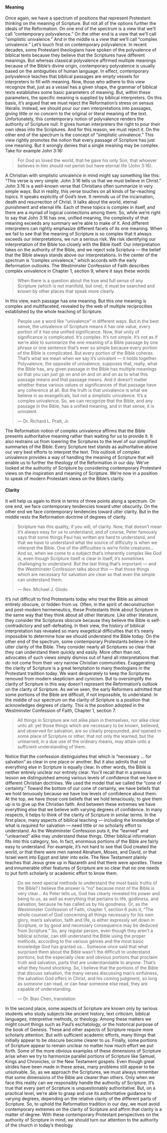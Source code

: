 #### Meaning

Once again, we have a spectrum of positions that represent Protestant thinking on the meaning of Scripture. But not all of the options further the ideals of the Reformation. On one end of the spectrum is a view that we’ll call “contemporary polyvalence.” On the other end is a view that we’ll call “simplistic univalence.” And in the middle is a view that we’ll call “complex univalence.” Let’s touch first on contemporary polyvalence.
In recent decades, some Protestant theologians have spoken of the polyvalence of biblical texts because they believe that the Scriptures have different meanings. But whereas classical polyvalence affirmed multiple meanings because of the Bible’s divine origin, contemporary polyvalence is usually based on the ambiguities of human language. 
In effect, contemporary polyvalence teaches that biblical passages are empty vessels for interpreters to fill with meaning. Now, those who adhere to this view recognize that, just as a vessel has a given shape, the grammar of biblical texts establishes some basic parameters of meaning. But, within these parameters, the specific meaning is supplied by biblical interpreters. On this basis, it’s argued that we must reject the Reformation’s stress on sensus literalis. Instead, we should pour our own interpretations into passages, giving little or no concern to the original or literal meaning of the text. 
Unfortunately, this contemporary notion of polyvalence renders the authority of Scripture null. It gives human interpreters the right to pour their own ideas into the Scriptures. And for this reason, we must reject it.
On the other end of the spectrum is the concept of “simplistic univalence.” This view rightly promotes the notion that every passage of Scripture has just one meaning. But it wrongly denies that a single meaning may be complex. Take for example John 3:16: 

> For God so loved the world, that he gave his only Son, that whoever believes in him should not perish but have eternal life (John 3:16). 

A Christian with simplistic univalence in mind might say something like this: “This verse is very simple. John 3:16 tells us that we must believe in Christ.” 
John 3:16 is a well-known verse that Christians often summarize in very simple ways. But in reality, this verse touches on all kinds of far-reaching topics. It speaks explicitly of God’s love. It reminds us of the incarnation, death and resurrection of Christ. It talks about the world, eternal punishment and eternal life. Each of these topics is complex in itself, and there are a myriad of logical connections among them. So, while we’re right to say that John 3:16 has one, unified meaning, the complexity of that meaning exceeds any summary we’re able to make of it. And different interpreters can rightly emphasize different facets of its one meaning. 
When we fail to see that the meaning of Scripture is so complex that it always exceeds our interpretations, we run a serious risk. We risk identifying our interpretation of the Bible too closely with the Bible itself. Our interpretation takes on the authority of the Bible, and we reject sola Scriptura — the belief that the Bible always stands above our interpretations.
In the center of the spectrum is “complex univalence,” which accords with the early Reformation outlooks. The Westminster Confession of Faith describes complex univalence in Chapter 1, section 9, where it says these words: 

> When there is a question about the true and full sense of any Scripture (which is not manifold, but one), it must be searched and known by other places that speak more clearly.

In this view, each passage has one meaning. But this one meaning is complex and multifaceted, revealed by the web of multiple reciprocities established by the whole teaching of Scripture.

> People use a word like “univalence” in different ways. But in the best sense, the univalence of Scripture means it has one value, every portion of it has one unified significance. Now, that unity of significance is complicated. It’s complex. It’s not simple. It’s not as if we’re able to summarize the one meaning of a Bible passage by one phrase or one sentence that’s ever so simple because every portion of the Bible is complicated. But every portion of the Bible coheres. That’s what we mean when we say it’s univalent — it holds together. Polyvalence, the opposite of univalence, supposes that, really, what the Bible has, any given passage in the Bible has multiple meanings so that you can just go on and on and on and on as to what this passage means and that passage means. And it doesn’t matter whether these various values or significances of that passage have any coherence at all. But the truth is that univalence is what we believe in as evangelicals, but not a simplistic univalence. It’s a complex univalence. So, we can recognize that the Bible, and any passage in the Bible, has a unified meaning, and in that sense, it is univalent. 
> 
> — Dr. Richard L. Pratt, Jr.

The Reformation notion of complex univalence affirms that the Bible presents authoritative meaning rather than waiting for us to provide it. It also restrains us from lowering the Scriptures to the level of our simplified summaries of the Bible. Every Scripture text stands as authoritative above our very best efforts to interpret the text. This outlook of complex univalence provides a way of handling the meaning of Scripture that will enable us to further the theology of the Reformation in our day. 
We’ve looked at the authority of Scripture by considering contemporary Protestant views on the inspiration and meaning of Scripture. We’re now in a position to speak of modern Protestant views on the Bible’s clarity. 


#### Clarity

It will help us again to think in terms of three points along a spectrum. On one end, we face contemporary tendencies toward utter obscurity. On the other end we face contemporary tendencies toward utter clarity. But in the middle rests the Reformation doctrine of degrees of clarity. 


> Scripture has this quality, if you will, of clarity. Now, that doesn’t mean it’s always easy for us to understand, and of course, Peter famously says that some things Paul has written are hard to understand, and that we have to understand what the source of difficulty is when we interpret the Bible. One of the difficulties is we’re finite creatures… And so, when we come to a subject that’s inherently complex like God is, even though Scripture itself is clear in itself, it’s sometimes challenging to understand. But the last thing that’s important — and the Westminster Confession talks about this — that those things which are necessary for salvation are clear so that even the simple can understand them. 
> 
> — Rev. Michael J. Glodo

It’s not difficult to find Protestants today who treat the Bible as almost entirely obscure, or hidden from us. Often, in the spirit of deconstruction and post-modern hermeneutics, these Protestants think about Scripture in the same way that they think about all other literature. Like other literature, they consider the Scriptures obscure because they believe the Bible is self-contradictory and self-defeating. In their view, the history of biblical interpretation has revealed so many exegetical difficulties that it’s nearly impossible to determine how we should understand the Bible today. 
On the other end of the spectrum, some contemporary Protestants believe in the utter clarity of the Bible. They consider nearly all Scriptures so clear that they can understand them quickly and easily. More often than not, advocates of such views simply dismiss out of hand all interpretations that do not come from their very narrow Christian communities.
Exaggerating the clarity of Scripture is a great temptation to many theologians in the Protestant tradition today. We want desperately to keep the Scriptures removed from modern skepticism and cynicism. But to oversimplify the clarity of Scripture in this way doesn’t represent the Reformation’s outlook on the clarity of Scripture. As we’ve seen, the early Reformers admitted that some portions of the Bible are difficult, if not impossible, to understand. 
In the middle of our spectrum on the clarity of Scripture is a position that acknowledges degrees of clarity. This is the position adopted in the Westminster Confession of Faith, Chapter 1, section 7. 

> All things in Scripture are not alike plain in themselves, nor alike clear unto all: yet those things which are necessary to be known, believed, and observed for salvation, are so clearly propounded, and opened in some place of Scripture or other, that not only the learned, but the unlearned, in a due use of the ordinary means, may attain unto a sufficient understanding of them.

Notice that the confession distinguishes that which is “necessary … for salvation” as clear in one place or another. But it also admits that not everything else in Scripture is equally clear. In other words, the Bible is neither entirely unclear nor entirely clear.
You’ll recall that in a previous lesson we distinguished among various levels of confidence that we have in different Christian doctrines. We used the model that we called the “cone of certainty.” Toward the bottom of our cone of certainty, we have beliefs that we hold tenuously because we have low levels of confidence about them. At the top, we have those core beliefs that we hold tenaciously; to give them up is to give up the Christian faith. And between these extremes we have everything else that we believe with varying degrees of confidence. 
In many respects, it helps to think of the clarity of Scripture in similar terms. In the first place, many aspects of biblical teaching — including the knowledge of what is required for salvation — need little or no scholarly effort to understand. As the Westminster Confession puts it, the “learned” and “unlearned” alike may understand these things. Other biblical information fits into this category, too. In fact, enormous portions of the Bible are fairly easy to understand. For example, it’s not hard to see that God created the world, or that there were men named Abraham, Moses, and David, or that Israel went into Egypt and later into exile. The New Testament plainly teaches that Jesus grew up in Nazareth and that there were apostles. These and innumerable other features of Scripture are so clear that no one needs to put forth scholarly or academic effort to know them. 

> Do we need special methods to understand the most basic truths of the Bible? I believe the answer is “no” because most of the Bible is very clear… As Peter tells us, God has clearly revealed his power and being to us, as well as everything that pertains to life, godliness, and salvation, because he has called us by his goodness. Or, as the Westminster Confession of Faith, chapter 1, section 6 puts it, “The whole counsel of God concerning all things necessary for his own glory, man’s salvation, faith and life, is either expressly set down in Scripture, or by good and necessary consequence may be deduced from Scripture.” So, any regular person, even though they aren’t a biblical scholar, can still understand the Bible using the proper methods, according to the various genres and the most basic knowledge God has granted us… Someone once said that what surprised them about the Bible wasn’t the difficult to understand portions, but the especially clear and obvious portions that proclaim truth and salvation, parts that are understandable to anyone. That’s what they found shocking. So, I believe that the portions of the Bible that discuss salvation, the many verses discussing man’s sinfulness, the salvation God offers in Christ, and his coming judgment, so long as someone can read, or can hear someone else read, they are capable of understanding.
> 
> — Dr. Biao Chen, translation

In the second place, some aspects of Scripture are known only by serious students who study subjects like ancient history, text criticism, biblical languages, interpretive methods, or theology. Among these matters we might count things such as Paul’s eschatology, or the historical purpose of the book of Genesis. These and other aspects of Scripture require more scholarly attention. But with sufficient academic efforts, many things that initially appear to be obscure become clearer to us.
Finally, some portions of Scripture appear to remain unclear no matter how much effort we put forth. Some of the more obvious examples of these dimensions of Scripture arise when we try to harmonize parallel portions of Scripture like Samuel, Kings and Chronicles, or the New Testament gospels. Even though great strides have been made in these areas, many problems still appear to be unsolvable.
So, as we approach the Scriptures, we must always remember that some dimensions of the Bible are clearer than others. Only when we face this reality can we responsibly handle the authority of Scripture. It’s true that every part of Scripture is unquestionably authoritative. But, on a practical level, we’re able to grasp and use its authoritative guidance to varying degrees, depending on the relative clarity of the different parts of Scripture. So, to uphold the Reformation tradition in our day, we must avoid contemporary extremes on the clarity of Scripture and affirm that clarity is a matter of degree. 
With these contemporary Protestant perspectives on the authority of Scripture in mind, we should turn our attention to the authority of the church in today’s theology. 

